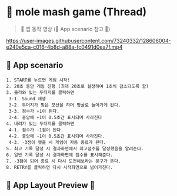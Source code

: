 # 📌 mole mash game (Thread)
> 📌 앱 동작 영상 (🎀 App scenario 참고 🎀)


https://user-images.githubusercontent.com/73240332/128606004-e240e5ca-c016-4b8d-a88a-fc0491d0ea7f.mp4



## 📌 App scenario
```
1. START를 누르면 게임 시작!
2. 20초 동안 게임 진행 (최대 20초로 설정하여 1초씩 감소되도록 함)
3. 올라와 있는 두더지를 클릭하면
 3-1. Sound 재생
 3-2. 두더지가 맞은 모션을 하며 땅굴로 들어가게 된다.
 3-3. 점수가 +1이 된다.
 3-4. 중앙에 +1이 0.5초간 표시되며 사라진다
4. 내려가 있는 두더지를 클릭하면
 4-1. 점수가 -1점이 된다.
 4-2. 중앙에 -1이 0.5초간 표시되며 사라진다.
 4-3. -3점이 됐을 시 게임이 자동 종료가 된다.
5. 최고 기록 달성 시 결과화면에서 최고점수를 달성했음을 알려준다.
6. 일반 기록 달성 시 결과화면에 점수를 표시해준다.
7. -3점이 되어 종료 시 다시 도전해보라는 문구가 뜬다.
8. RETRY를 클릭하면 다시 시작화면으로 넘어가진다.
```
## 📌 App Layout Preview 👀
